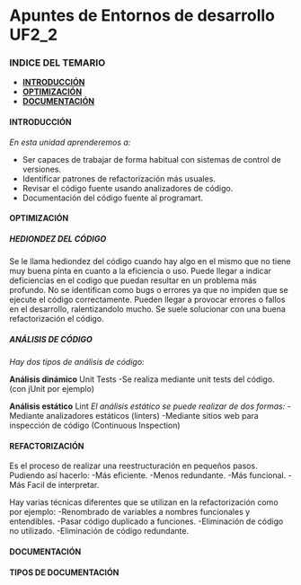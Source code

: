 # Apuntes de Entornos de desarrollo UF2_2

### INDICE DEL TEMARIO

 - [**INTRODUCCIÓN**](https://github.com/MarwanFCT/Apuntes_UF2_2/blob/main/README.md#introducci%C3%B3n)
 - [**OPTIMIZACIÓN**](https://github.com/MarwanFCT/Apuntes_UF2_1/blob/main/README.md#pruebas)
 - [**DOCUMENTACIÓN**](https://github.com/MarwanFCT/Apuntes_UF2_1/blob/main/README.md#integraci%C3%B3n)


#### INTRODUCCIÓN

*En esta unidad aprenderemos a:*
- Ser capaces de trabajar de forma habitual con sistemas de control de versiones.
- Identificar patrones de refactorización más usuales.
- Revisar el código fuente usando analizadores de código.
- Documentación del código fuente al programart.

#### OPTIMIZACIÓN

##### HEDIONDEZ DEL CÓDIGO
Se le llama hediondez del código cuando hay algo en el mismo que no tiene muy buena pinta en cuanto a la eficiencia o uso.
Puede llegar a indicar deficiencias en el codigo que puedan resultar en un problema más profundo.
No se identifican como bugs o errores ya que no impiden que se ejecute el código correctamente.
Pueden llegar a provocar errores o fallos en el desarrollo, ralentizandolo mucho.
Se suele solucionar con una buena refactorización el código.

##### ANÁLISIS DE CÓDIGO

 *Hay dos tipos de análisis de código:*
 
 **Análisis dinámico** Unit Tests
-Se realiza mediante unit tests del código. (con jUnit por ejemplo)
 
 **Análisis estático** Lint
 *El análisis estático se puede realizar de dos formas:*
-Mediante analizadores estáticos (linters)
-Mediante sitios web para inspección de código (Continuous Inspection)

#### REFACTORIZACIÓN
Es el proceso de realizar una reestructuración en pequeños pasos. Pudiendo así hacerlo: 
-Más eficiente.
-Menos redundante.
-Más funcional.
-Más Facil de interpretar.

Hay varias técnicas diferentes que se utilizan en la refactorización como por ejemplo:
-Renombrado de variables a nombres funcionales y entendibles.
-Pasar código duplicado a funciones.
-Eliminación de código no utilizado.
-Eliminación de código redundante.

#### DOCUMENTACIÓN

#### TIPOS DE DOCUMENTACIÓN





